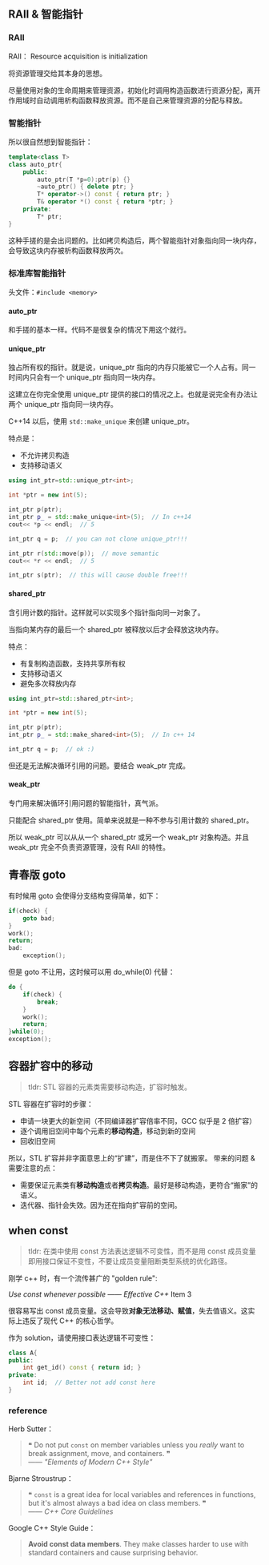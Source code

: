 ## RAII & 智能指针

### RAII

RAII： Resource acquisition is initialization

将资源管理交给其本身的思想。

尽量使用对象的生命周期来管理资源，初始化时调用构造函数进行资源分配，离开作用域时自动调用析构函数释放资源。而不是自己来管理资源的分配与释放。

### 智能指针

所以很自然想到智能指针：
```cpp
template<class T>
class auto_ptr{
	public:
		auto_ptr(T *p=0):ptr(p) {}
		~auto_ptr() { delete ptr; }
		T* operator->() const { return ptr; }
		T& operator *() const { return *ptr; }
	private:
		T* ptr;
}
```

这种手搓的是会出问题的。比如拷贝构造后，两个智能指针对象指向同一块内存，会导致这块内存被析构函数释放两次。

### 标准库智能指针

头文件：`#include <memory>`

#### auto_ptr

和手搓的基本一样。代码不是很复杂的情况下用这个就行。

#### unique_ptr

独占所有权的指针。就是说，unique_ptr 指向的内存只能被它一个人占有。同一时间内只会有一个 unique_ptr 指向同一块内存。

这建立在你完全使用 unique_ptr 提供的接口的情况之上。也就是说完全有办法让两个 unique_ptr 指向同一块内存。

C++14 以后，使用 `std::make_unique` 来创建 unique_ptr。

特点是：
- 不允许拷贝构造
- 支持移动语义

```cpp
using int_ptr=std::unique_ptr<int>;

int *ptr = new int(5);

int_ptr p(ptr);
int_ptr p_ = std::make_unique<int>(5);  // In c++14
cout<< *p << endl;  // 5

int_ptr q = p;  // you can not clone unique_ptr!!!

int_ptr r(std::move(p));  // move semantic
cout<< *r << endl;  // 5

int_ptr s(ptr);  // this will cause double free!!!
```

#### shared_ptr

含引用计数的指针。这样就可以实现多个指针指向同一对象了。

当指向某内存的最后一个 shared_ptr 被释放以后才会释放这块内存。

特点：
- 有复制构造函数，支持共享所有权
- 支持移动语义
- 避免多次释放内存

```cpp
using int_ptr=std::shared_ptr<int>;

int *ptr = new int(5);

int_ptr p(ptr);
int_ptr p_ = std::make_shared<int>(5);  // In c++ 14

int_ptr q = p;  // ok :)
```

但还是无法解决循环引用的问题。要结合 weak_ptr 完成。

#### weak_ptr

专门用来解决循环引用问题的智能指针，真气派。

只能配合 shared_ptr 使用。简单来说就是一种不参与引用计数的 shared_ptr。

所以 weak_ptr 可以从从一个 shared_ptr 或另一个 weak_ptr 对象构造。并且 weak_ptr 完全不负责资源管理，没有 RAII 的特性。

## 青春版 goto

有时候用 goto 会使得分支结构变得简单，如下：

```cpp
if(check) {
	goto bad;
}
work();
return;
bad:
	exception();
```

但是 goto 不让用，这时候可以用 do_while(0) 代替：

```cpp
do {
	if(check) {
		break;
	}
	work();
	return;
}while(0);
exception();
```

## 容器扩容中的移动

>tldr: STL 容器的元素类需要移动构造，扩容时触发。

STL 容器在扩容时的步骤：
- 申请一块更大的新空间（不同编译器扩容倍率不同，GCC 似乎是 2 倍扩容）
- 逐个调用旧空间中每个元素的**移动构造**，移动到新的空间
- 回收旧空间

所以，STL 扩容并非字面意思上的“扩建”，而是住不下了就搬家。
带来的问题 & 需要注意的点：
- 需要保证元素类有**移动构造**或者**拷贝构造**。最好是移动构造，更符合“搬家”的语义。
- 迭代器、指针会失效。因为还在指向扩容前的空间。

## when const

> tldr: 在类中使用 const 方法表达逻辑不可变性，而不是用 const 成员变量
> 即用接口保证不变性，不要让成员变量阻断类型系统的优化路径。

刚学 c++ 时，有一个流传甚广的 "golden rule":

*Use const whenever possible* —— *Effective C++* Item 3

很容易写出 const 成员变量。这会导致**对象无法移动、赋值**，失去值语义。这实际上违反了现代 C++ 的核心哲学。

作为 solution，请使用接口表达逻辑不可变性：

```cpp
class A{
public:
	int get_id() const { return id; }
private:
	int id;  // Better not add const here
}
```

### reference

Herb Sutter：

> ❝ Do not put `const` on member variables unless you _really_ want to break assignment, move, and containers. ❞  
> —— _"Elements of Modern C++ Style"_

Bjarne Stroustrup：

> ❝ `const` is a great idea for local variables and references in functions, but it's almost always a bad idea on class members. ❞  
> —— _C++ Core Guidelines_

Google C++ Style Guide：

> **Avoid const data members**. They make classes harder to use with standard containers and cause surprising behavior.


